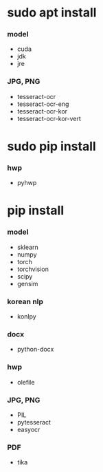 # sudo apt install
### model
- cuda
- jdk
- jre
### JPG, PNG
- tesseract-ocr
- tesseract-ocr-eng
- tesseract-ocr-kor
- tesseract-ocr-kor-vert

# sudo pip install
### hwp
- pyhwp

# pip install
### model
- sklearn
- numpy
- torch
- torchvision
- scipy
- gensim
### korean nlp
- konlpy
### docx
- python-docx
### hwp
- olefile
### JPG, PNG
- PIL
- pytesseract
- easyocr
### PDF
- tika
